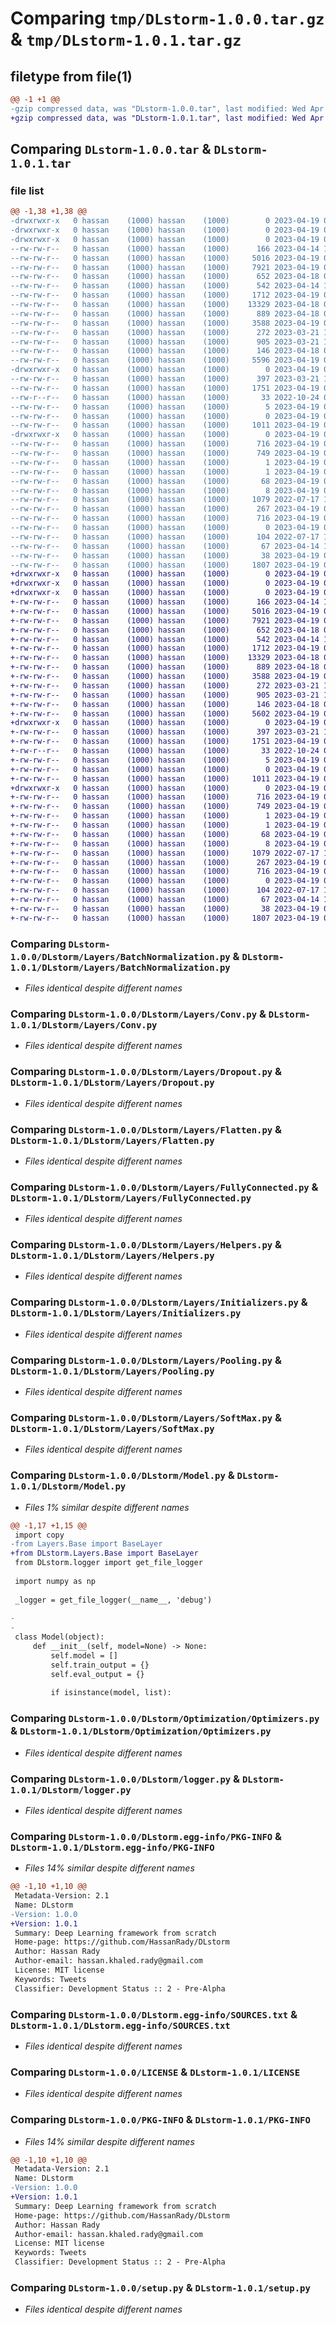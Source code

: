 # Comparing `tmp/DLstorm-1.0.0.tar.gz` & `tmp/DLstorm-1.0.1.tar.gz`

## filetype from file(1)

```diff
@@ -1 +1 @@
-gzip compressed data, was "DLstorm-1.0.0.tar", last modified: Wed Apr 19 08:56:51 2023, max compression
+gzip compressed data, was "DLstorm-1.0.1.tar", last modified: Wed Apr 19 09:47:55 2023, max compression
```

## Comparing `DLstorm-1.0.0.tar` & `DLstorm-1.0.1.tar`

### file list

```diff
@@ -1,38 +1,38 @@
-drwxrwxr-x   0 hassan    (1000) hassan    (1000)        0 2023-04-19 08:56:51.834902 DLstorm-1.0.0/
-drwxrwxr-x   0 hassan    (1000) hassan    (1000)        0 2023-04-19 08:56:51.822903 DLstorm-1.0.0/DLstorm/
-drwxrwxr-x   0 hassan    (1000) hassan    (1000)        0 2023-04-19 08:56:51.834902 DLstorm-1.0.0/DLstorm/Layers/
--rw-rw-r--   0 hassan    (1000) hassan    (1000)      166 2023-04-14 14:20:02.000000 DLstorm-1.0.0/DLstorm/Layers/Base.py
--rw-rw-r--   0 hassan    (1000) hassan    (1000)     5016 2023-04-19 08:44:04.000000 DLstorm-1.0.0/DLstorm/Layers/BatchNormalization.py
--rw-rw-r--   0 hassan    (1000) hassan    (1000)     7921 2023-04-19 08:44:04.000000 DLstorm-1.0.0/DLstorm/Layers/Conv.py
--rw-rw-r--   0 hassan    (1000) hassan    (1000)      652 2023-04-18 09:44:21.000000 DLstorm-1.0.0/DLstorm/Layers/Dropout.py
--rw-rw-r--   0 hassan    (1000) hassan    (1000)      542 2023-04-14 14:20:02.000000 DLstorm-1.0.0/DLstorm/Layers/Flatten.py
--rw-rw-r--   0 hassan    (1000) hassan    (1000)     1712 2023-04-19 08:44:04.000000 DLstorm-1.0.0/DLstorm/Layers/FullyConnected.py
--rw-rw-r--   0 hassan    (1000) hassan    (1000)    13329 2023-04-18 09:44:21.000000 DLstorm-1.0.0/DLstorm/Layers/Helpers.py
--rw-rw-r--   0 hassan    (1000) hassan    (1000)      889 2023-04-18 09:44:21.000000 DLstorm-1.0.0/DLstorm/Layers/Initializers.py
--rw-rw-r--   0 hassan    (1000) hassan    (1000)     3588 2023-04-19 08:44:04.000000 DLstorm-1.0.0/DLstorm/Layers/Pooling.py
--rw-rw-r--   0 hassan    (1000) hassan    (1000)      272 2023-03-21 14:10:09.000000 DLstorm-1.0.0/DLstorm/Layers/ReLU.py
--rw-rw-r--   0 hassan    (1000) hassan    (1000)      905 2023-03-21 14:47:17.000000 DLstorm-1.0.0/DLstorm/Layers/SoftMax.py
--rw-rw-r--   0 hassan    (1000) hassan    (1000)      146 2023-04-18 09:44:21.000000 DLstorm-1.0.0/DLstorm/Layers/__init__.py
--rw-rw-r--   0 hassan    (1000) hassan    (1000)     5596 2023-04-19 08:44:04.000000 DLstorm-1.0.0/DLstorm/Model.py
-drwxrwxr-x   0 hassan    (1000) hassan    (1000)        0 2023-04-19 08:56:51.834902 DLstorm-1.0.0/DLstorm/Optimization/
--rw-rw-r--   0 hassan    (1000) hassan    (1000)      397 2023-03-21 15:18:15.000000 DLstorm-1.0.0/DLstorm/Optimization/Loss.py
--rw-rw-r--   0 hassan    (1000) hassan    (1000)     1751 2023-04-19 08:44:04.000000 DLstorm-1.0.0/DLstorm/Optimization/Optimizers.py
--rw-r--r--   0 hassan    (1000) hassan    (1000)       33 2022-10-24 07:00:57.000000 DLstorm-1.0.0/DLstorm/Optimization/__init__.py
--rw-rw-r--   0 hassan    (1000) hassan    (1000)        5 2023-04-19 08:53:41.000000 DLstorm-1.0.0/DLstorm/VERSION
--rw-rw-r--   0 hassan    (1000) hassan    (1000)        0 2023-04-19 08:49:31.000000 DLstorm-1.0.0/DLstorm/__init__.py
--rw-rw-r--   0 hassan    (1000) hassan    (1000)     1011 2023-04-19 08:13:39.000000 DLstorm-1.0.0/DLstorm/logger.py
-drwxrwxr-x   0 hassan    (1000) hassan    (1000)        0 2023-04-19 08:56:51.826902 DLstorm-1.0.0/DLstorm.egg-info/
--rw-rw-r--   0 hassan    (1000) hassan    (1000)      716 2023-04-19 08:56:51.000000 DLstorm-1.0.0/DLstorm.egg-info/PKG-INFO
--rw-rw-r--   0 hassan    (1000) hassan    (1000)      749 2023-04-19 08:56:51.000000 DLstorm-1.0.0/DLstorm.egg-info/SOURCES.txt
--rw-rw-r--   0 hassan    (1000) hassan    (1000)        1 2023-04-19 08:56:51.000000 DLstorm-1.0.0/DLstorm.egg-info/dependency_links.txt
--rw-rw-r--   0 hassan    (1000) hassan    (1000)        1 2023-04-19 08:56:51.000000 DLstorm-1.0.0/DLstorm.egg-info/not-zip-safe
--rw-rw-r--   0 hassan    (1000) hassan    (1000)       68 2023-04-19 08:56:51.000000 DLstorm-1.0.0/DLstorm.egg-info/requires.txt
--rw-rw-r--   0 hassan    (1000) hassan    (1000)        8 2023-04-19 08:56:51.000000 DLstorm-1.0.0/DLstorm.egg-info/top_level.txt
--rw-rw-r--   0 hassan    (1000) hassan    (1000)     1079 2022-07-17 11:21:32.000000 DLstorm-1.0.0/LICENSE
--rw-rw-r--   0 hassan    (1000) hassan    (1000)      267 2023-04-19 08:54:32.000000 DLstorm-1.0.0/MANIFEST.in
--rw-rw-r--   0 hassan    (1000) hassan    (1000)      716 2023-04-19 08:56:51.834902 DLstorm-1.0.0/PKG-INFO
--rw-rw-r--   0 hassan    (1000) hassan    (1000)        0 2023-04-19 08:56:26.000000 DLstorm-1.0.0/README.md
--rw-rw-r--   0 hassan    (1000) hassan    (1000)      104 2022-07-17 11:21:32.000000 DLstorm-1.0.0/pyproject.toml
--rw-rw-r--   0 hassan    (1000) hassan    (1000)       67 2023-04-14 14:20:02.000000 DLstorm-1.0.0/requirements.txt
--rw-rw-r--   0 hassan    (1000) hassan    (1000)       38 2023-04-19 08:56:51.834902 DLstorm-1.0.0/setup.cfg
--rw-rw-r--   0 hassan    (1000) hassan    (1000)     1807 2023-04-19 08:56:15.000000 DLstorm-1.0.0/setup.py
+drwxrwxr-x   0 hassan    (1000) hassan    (1000)        0 2023-04-19 09:47:55.909205 DLstorm-1.0.1/
+drwxrwxr-x   0 hassan    (1000) hassan    (1000)        0 2023-04-19 09:47:55.897205 DLstorm-1.0.1/DLstorm/
+drwxrwxr-x   0 hassan    (1000) hassan    (1000)        0 2023-04-19 09:47:55.905205 DLstorm-1.0.1/DLstorm/Layers/
+-rw-rw-r--   0 hassan    (1000) hassan    (1000)      166 2023-04-14 14:20:02.000000 DLstorm-1.0.1/DLstorm/Layers/Base.py
+-rw-rw-r--   0 hassan    (1000) hassan    (1000)     5016 2023-04-19 08:44:04.000000 DLstorm-1.0.1/DLstorm/Layers/BatchNormalization.py
+-rw-rw-r--   0 hassan    (1000) hassan    (1000)     7921 2023-04-19 08:44:04.000000 DLstorm-1.0.1/DLstorm/Layers/Conv.py
+-rw-rw-r--   0 hassan    (1000) hassan    (1000)      652 2023-04-18 09:44:21.000000 DLstorm-1.0.1/DLstorm/Layers/Dropout.py
+-rw-rw-r--   0 hassan    (1000) hassan    (1000)      542 2023-04-14 14:20:02.000000 DLstorm-1.0.1/DLstorm/Layers/Flatten.py
+-rw-rw-r--   0 hassan    (1000) hassan    (1000)     1712 2023-04-19 08:44:04.000000 DLstorm-1.0.1/DLstorm/Layers/FullyConnected.py
+-rw-rw-r--   0 hassan    (1000) hassan    (1000)    13329 2023-04-18 09:44:21.000000 DLstorm-1.0.1/DLstorm/Layers/Helpers.py
+-rw-rw-r--   0 hassan    (1000) hassan    (1000)      889 2023-04-18 09:44:21.000000 DLstorm-1.0.1/DLstorm/Layers/Initializers.py
+-rw-rw-r--   0 hassan    (1000) hassan    (1000)     3588 2023-04-19 08:44:04.000000 DLstorm-1.0.1/DLstorm/Layers/Pooling.py
+-rw-rw-r--   0 hassan    (1000) hassan    (1000)      272 2023-03-21 14:10:09.000000 DLstorm-1.0.1/DLstorm/Layers/ReLU.py
+-rw-rw-r--   0 hassan    (1000) hassan    (1000)      905 2023-03-21 14:47:17.000000 DLstorm-1.0.1/DLstorm/Layers/SoftMax.py
+-rw-rw-r--   0 hassan    (1000) hassan    (1000)      146 2023-04-18 09:44:21.000000 DLstorm-1.0.1/DLstorm/Layers/__init__.py
+-rw-rw-r--   0 hassan    (1000) hassan    (1000)     5602 2023-04-19 09:47:27.000000 DLstorm-1.0.1/DLstorm/Model.py
+drwxrwxr-x   0 hassan    (1000) hassan    (1000)        0 2023-04-19 09:47:55.909205 DLstorm-1.0.1/DLstorm/Optimization/
+-rw-rw-r--   0 hassan    (1000) hassan    (1000)      397 2023-03-21 15:18:15.000000 DLstorm-1.0.1/DLstorm/Optimization/Loss.py
+-rw-rw-r--   0 hassan    (1000) hassan    (1000)     1751 2023-04-19 08:44:04.000000 DLstorm-1.0.1/DLstorm/Optimization/Optimizers.py
+-rw-r--r--   0 hassan    (1000) hassan    (1000)       33 2022-10-24 07:00:57.000000 DLstorm-1.0.1/DLstorm/Optimization/__init__.py
+-rw-rw-r--   0 hassan    (1000) hassan    (1000)        5 2023-04-19 09:47:47.000000 DLstorm-1.0.1/DLstorm/VERSION
+-rw-rw-r--   0 hassan    (1000) hassan    (1000)        0 2023-04-19 08:49:31.000000 DLstorm-1.0.1/DLstorm/__init__.py
+-rw-rw-r--   0 hassan    (1000) hassan    (1000)     1011 2023-04-19 08:13:39.000000 DLstorm-1.0.1/DLstorm/logger.py
+drwxrwxr-x   0 hassan    (1000) hassan    (1000)        0 2023-04-19 09:47:55.901205 DLstorm-1.0.1/DLstorm.egg-info/
+-rw-rw-r--   0 hassan    (1000) hassan    (1000)      716 2023-04-19 09:47:55.000000 DLstorm-1.0.1/DLstorm.egg-info/PKG-INFO
+-rw-rw-r--   0 hassan    (1000) hassan    (1000)      749 2023-04-19 09:47:55.000000 DLstorm-1.0.1/DLstorm.egg-info/SOURCES.txt
+-rw-rw-r--   0 hassan    (1000) hassan    (1000)        1 2023-04-19 09:47:55.000000 DLstorm-1.0.1/DLstorm.egg-info/dependency_links.txt
+-rw-rw-r--   0 hassan    (1000) hassan    (1000)        1 2023-04-19 08:56:51.000000 DLstorm-1.0.1/DLstorm.egg-info/not-zip-safe
+-rw-rw-r--   0 hassan    (1000) hassan    (1000)       68 2023-04-19 09:47:55.000000 DLstorm-1.0.1/DLstorm.egg-info/requires.txt
+-rw-rw-r--   0 hassan    (1000) hassan    (1000)        8 2023-04-19 09:47:55.000000 DLstorm-1.0.1/DLstorm.egg-info/top_level.txt
+-rw-rw-r--   0 hassan    (1000) hassan    (1000)     1079 2022-07-17 11:21:32.000000 DLstorm-1.0.1/LICENSE
+-rw-rw-r--   0 hassan    (1000) hassan    (1000)      267 2023-04-19 08:54:32.000000 DLstorm-1.0.1/MANIFEST.in
+-rw-rw-r--   0 hassan    (1000) hassan    (1000)      716 2023-04-19 09:47:55.909205 DLstorm-1.0.1/PKG-INFO
+-rw-rw-r--   0 hassan    (1000) hassan    (1000)        0 2023-04-19 08:56:26.000000 DLstorm-1.0.1/README.md
+-rw-rw-r--   0 hassan    (1000) hassan    (1000)      104 2022-07-17 11:21:32.000000 DLstorm-1.0.1/pyproject.toml
+-rw-rw-r--   0 hassan    (1000) hassan    (1000)       67 2023-04-14 14:20:02.000000 DLstorm-1.0.1/requirements.txt
+-rw-rw-r--   0 hassan    (1000) hassan    (1000)       38 2023-04-19 09:47:55.909205 DLstorm-1.0.1/setup.cfg
+-rw-rw-r--   0 hassan    (1000) hassan    (1000)     1807 2023-04-19 08:56:15.000000 DLstorm-1.0.1/setup.py
```

### Comparing `DLstorm-1.0.0/DLstorm/Layers/BatchNormalization.py` & `DLstorm-1.0.1/DLstorm/Layers/BatchNormalization.py`

 * *Files identical despite different names*

### Comparing `DLstorm-1.0.0/DLstorm/Layers/Conv.py` & `DLstorm-1.0.1/DLstorm/Layers/Conv.py`

 * *Files identical despite different names*

### Comparing `DLstorm-1.0.0/DLstorm/Layers/Dropout.py` & `DLstorm-1.0.1/DLstorm/Layers/Dropout.py`

 * *Files identical despite different names*

### Comparing `DLstorm-1.0.0/DLstorm/Layers/Flatten.py` & `DLstorm-1.0.1/DLstorm/Layers/Flatten.py`

 * *Files identical despite different names*

### Comparing `DLstorm-1.0.0/DLstorm/Layers/FullyConnected.py` & `DLstorm-1.0.1/DLstorm/Layers/FullyConnected.py`

 * *Files identical despite different names*

### Comparing `DLstorm-1.0.0/DLstorm/Layers/Helpers.py` & `DLstorm-1.0.1/DLstorm/Layers/Helpers.py`

 * *Files identical despite different names*

### Comparing `DLstorm-1.0.0/DLstorm/Layers/Initializers.py` & `DLstorm-1.0.1/DLstorm/Layers/Initializers.py`

 * *Files identical despite different names*

### Comparing `DLstorm-1.0.0/DLstorm/Layers/Pooling.py` & `DLstorm-1.0.1/DLstorm/Layers/Pooling.py`

 * *Files identical despite different names*

### Comparing `DLstorm-1.0.0/DLstorm/Layers/SoftMax.py` & `DLstorm-1.0.1/DLstorm/Layers/SoftMax.py`

 * *Files identical despite different names*

### Comparing `DLstorm-1.0.0/DLstorm/Model.py` & `DLstorm-1.0.1/DLstorm/Model.py`

 * *Files 1% similar despite different names*

```diff
@@ -1,17 +1,15 @@
 import copy
-from Layers.Base import BaseLayer
+from DLstorm.Layers.Base import BaseLayer
 from DLstorm.logger import get_file_logger
 
 import numpy as np
 
 _logger = get_file_logger(__name__, 'debug')
 
-
-
 class Model(object):
     def __init__(self, model=None) -> None:
         self.model = []
         self.train_output = {}
         self.eval_output = {}
 
         if isinstance(model, list):
```

### Comparing `DLstorm-1.0.0/DLstorm/Optimization/Optimizers.py` & `DLstorm-1.0.1/DLstorm/Optimization/Optimizers.py`

 * *Files identical despite different names*

### Comparing `DLstorm-1.0.0/DLstorm/logger.py` & `DLstorm-1.0.1/DLstorm/logger.py`

 * *Files identical despite different names*

### Comparing `DLstorm-1.0.0/DLstorm.egg-info/PKG-INFO` & `DLstorm-1.0.1/DLstorm.egg-info/PKG-INFO`

 * *Files 14% similar despite different names*

```diff
@@ -1,10 +1,10 @@
 Metadata-Version: 2.1
 Name: DLstorm
-Version: 1.0.0
+Version: 1.0.1
 Summary: Deep Learning framework from scratch
 Home-page: https://github.com/HassanRady/DLstorm
 Author: Hassan Rady
 Author-email: hassan.khaled.rady@gmail.com
 License: MIT license
 Keywords: Tweets
 Classifier: Development Status :: 2 - Pre-Alpha
```

### Comparing `DLstorm-1.0.0/DLstorm.egg-info/SOURCES.txt` & `DLstorm-1.0.1/DLstorm.egg-info/SOURCES.txt`

 * *Files identical despite different names*

### Comparing `DLstorm-1.0.0/LICENSE` & `DLstorm-1.0.1/LICENSE`

 * *Files identical despite different names*

### Comparing `DLstorm-1.0.0/PKG-INFO` & `DLstorm-1.0.1/PKG-INFO`

 * *Files 14% similar despite different names*

```diff
@@ -1,10 +1,10 @@
 Metadata-Version: 2.1
 Name: DLstorm
-Version: 1.0.0
+Version: 1.0.1
 Summary: Deep Learning framework from scratch
 Home-page: https://github.com/HassanRady/DLstorm
 Author: Hassan Rady
 Author-email: hassan.khaled.rady@gmail.com
 License: MIT license
 Keywords: Tweets
 Classifier: Development Status :: 2 - Pre-Alpha
```

### Comparing `DLstorm-1.0.0/setup.py` & `DLstorm-1.0.1/setup.py`

 * *Files identical despite different names*

